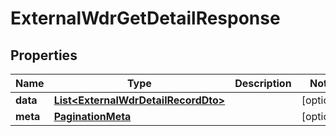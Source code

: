 

# ExternalWdrGetDetailResponse


## Properties

| Name | Type | Description | Notes |
|------------ | ------------- | ------------- | -------------|
|**data** | [**List&lt;ExternalWdrDetailRecordDto&gt;**](ExternalWdrDetailRecordDto.md) |  |  [optional] |
|**meta** | [**PaginationMeta**](PaginationMeta.md) |  |  [optional] |



